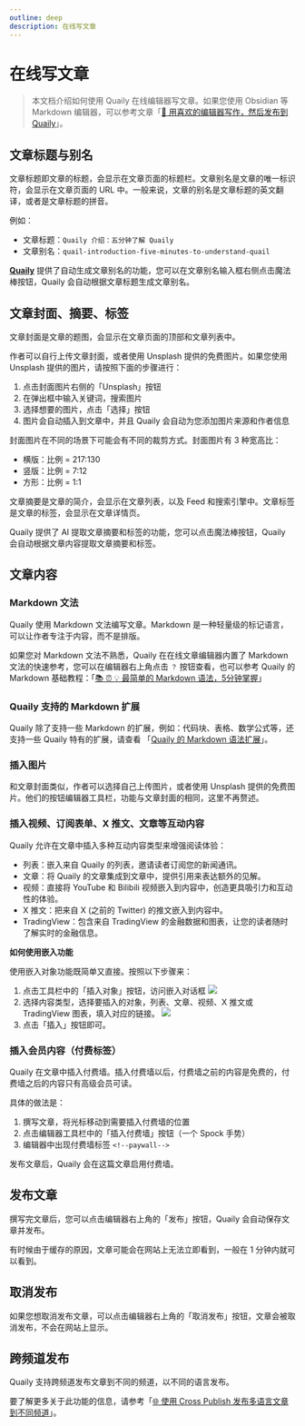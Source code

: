 ```yaml
---
outline: deep
description: 在线写文章
---
```


# 在线写文章

> 本文档介绍如何使用 Quaily 在线编辑器写文章。如果您使用 Obsidian 等 Markdown 编辑器，可以参考文章「[📝 用喜欢的编辑器写作，然后发布到 Quaily](https://quaily.com/quail-zh/p/write-with-favorite-editor-and-publish-to-quaily)」。

## 文章标题与别名

文章标题即文章的标题，会显示在文章页面的标题栏。文章别名是文章的唯一标识符，会显示在文章页面的 URL 中。一般来说，文章的别名是文章标题的英文翻译，或者是文章标题的拼音。

例如：

- 文章标题：`Quaily 介绍：五分钟了解 Quaily`
- 文章别名：`quail-introduction-five-minutes-to-understand-quail`

**[Quaily](https://quaily.com "Quaily Official Website")** 提供了自动生成文章别名的功能，您可以在文章别名输入框右侧点击魔法棒按钮，Quaily 会自动根据文章标题生成文章别名。

## 文章封面、摘要、标签

文章封面是文章的题图，会显示在文章页面的顶部和文章列表中。

作者可以自行上传文章封面，或者使用 Unsplash 提供的免费图片。如果您使用 Unsplash 提供的图片，请按照下面的步骤进行：

1. 点击封面图片右侧的「Unsplash」按钮
2. 在弹出框中输入关键词，搜索图片
3. 选择想要的图片，点击「选择」按钮
4. 图片会自动插入到文章中，并且 Quaily 会自动为您添加图片来源和作者信息

封面图片在不同的场景下可能会有不同的裁剪方式。封面图片有 3 种宽高比：

- 横版：比例 = 217:130
- 竖版：比例 = 7:12
- 方形：比例 = 1:1

文章摘要是文章的简介，会显示在文章列表，以及 Feed 和搜索引擎中。文章标签是文章的标签，会显示在文章详情页。

Quaily 提供了 AI 提取文章摘要和标签的功能，您可以点击魔法棒按钮，Quaily 会自动根据文章内容提取文章摘要和标签。

## 文章内容

### Markdown 文法

Quaily 使用 Markdown 文法编写文章。Markdown 是一种轻量级的标记语言，可以让作者专注于内容，而不是排版。

如果您对 Markdown 文法不熟悉，Quaily 在在线文章编辑器内置了 Markdown 文法的快速参考，您可以在编辑器右上角点击 `？` 按钮查看，也可以参考 Quaily 的 Markdown 基础教程：「[📚 ⏰ 💡 最简单的 Markdown 语法，5分钟掌握](https://quaily.com/quail-zh/p/simplest-markdown-syntax-learn-in-5-minutes)」

### Quaily 支持的 Markdown 扩展

Quaily 除了支持一些 Markdown 的扩展，例如：代码块、表格、数学公式等，还支持一些 Quaily 特有的扩展，请查看 「[Quaily 的 Markdown 语法扩展](https://quaily.com/quail-zh/p/extended-markdown-syntax)」。

### 插入图片

和文章封面类似，作者可以选择自己上传图片，或者使用 Unsplash 提供的免费图片。他们的按钮编辑器工具栏，功能与文章封面的相同，这里不再赘述。

### 插入视频、订阅表单、X 推文、文章等互动内容

Quaily 允许在文章中插入多种互动内容类型来增强阅读体验：

- 列表：嵌入来自 Quaily 的列表，邀请读者订阅您的新闻通讯。
- 文章：将 Quaily 的文章集成到文章中，提供引用来表达额外的见解。
- 视频：直接将 YouTube 和 Bilibili 视频嵌入到内容中，创造更具吸引力和互动性的体验。
- X 推文：把来自 X (之前的 Twitter) 的推文嵌入到内容中。
- TradingView：包含来自 TradingView 的金融数据和图表，让您的读者随时了解实时的金融信息。

**如何使用嵌入功能**

使用嵌入对象功能既简单又直接。按照以下步骤来：

1. 点击工具栏中的「插入对象」按钮，访问嵌入对话框
   ![](https://static.quaily.com/media/16nue5mm.webp)
2. 选择内容类型，选择要插入的对象，列表、文章、视频、X 推文或 TradingView 图表，填入对应的链接。
   ![](https://static.quaily.com/media/q38ueom6.webp)
3. 点击「插入」按钮即可。

### 插入会员内容（付费标签）

Quaily 在文章中插入付费墙。插入付费墙以后，付费墙之前的内容是免费的，付费墙之后的内容只有高级会员可读。

具体的做法是：

1. 撰写文章，将光标移动到需要插入付费墙的位置
2. 点击编辑器工具栏中的「插入付费墙」按钮（一个 Spock 手势）
3. 编辑器中出现付费墙标签 `<!--paywall-->`

发布文章后，Quaily 会在这篇文章启用付费墙。

## 发布文章

撰写完文章后，您可以点击编辑器右上角的「发布」按钮，Quaily 会自动保存文章并发布。

有时候由于缓存的原因，文章可能会在网站上无法立即看到，一般在 1 分钟内就可以看到。

## 取消发布

如果您想取消发布文章，可以点击编辑器右上角的「取消发布」按钮，文章会被取消发布，不会在网站上显示。

## 跨频道发布

Quaily 支持跨频道发布文章到不同的频道，以不同的语言发布。

要了解更多关于此功能的信息，请参考「[🌐 使用 Cross Publish 发布多语言文章到不同频道](https://quaily.com/quail-zh/p/cross-publish-multi-language-articles-different-channels)」。
